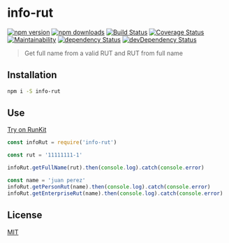 # info-rut

[![npm version](https://img.shields.io/npm/v/info-rut.svg)](https://www.npmjs.com/package/info-rut)
[![npm downloads](https://img.shields.io/npm/dm/info-rut.svg)](https://www.npmjs.com/package/info-rut)
[![Build Status](https://travis-ci.org/lgaticaq/info-rut.svg?branch=master)](https://travis-ci.org/lgaticaq/info-rut)
[![Coverage Status](https://coveralls.io/repos/github/lgaticaq/info-rut/badge.svg?branch=master)](https://coveralls.io/github/lgaticaq/info-rut?branch=master)
[![Maintainability](https://api.codeclimate.com/v1/badges/1c9d121eaacb3aa1ac6a/maintainability)](https://codeclimate.com/github/lgaticaq/info-rut/maintainability)
[![dependency Status](https://img.shields.io/david/lgaticaq/info-rut.svg)](https://david-dm.org/lgaticaq/info-rut#info=dependencies)
[![devDependency Status](https://img.shields.io/david/dev/lgaticaq/info-rut.svg)](https://david-dm.org/lgaticaq/info-rut#info=devDependencies)

> Get full name from a valid RUT and RUT from full name

## Installation

```bash
npm i -S info-rut
```

## Use

[Try on RunKit](https://runkit.com/npm/info-rut)
```js
const infoRut = require('info-rut')

const rut = '11111111-1'

infoRut.getFullName(rut).then(console.log).catch(console.error)

const name = 'juan perez'
infoRut.getPersonRut(name).then(console.log).catch(console.error)
infoRut.getEnterpriseRut(name).then(console.log).catch(console.error)
```

## License

[MIT](https://tldrlegal.com/license/mit-license)
